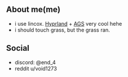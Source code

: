## About me(me)
- i use lincox. [Hyprland](https://github.com/hyprwm/hyprland) + [AGS](https://github.com/Aylur/ags/) very cool hehe
- i should touch grass, but the grass ran.
## Social 
- discord: @end_4
- reddit u/void1273

<!---
end-4/end-4 is a ✨ special ✨ repository because its `README.md` (this file) appears on your GitHub profile.
You can click the Preview link to take a look at your changes.
--->
